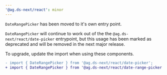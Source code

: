 ```yaml
---
'@ag.ds-next/react': minor
---
```


`DateRangePicker` has been moved to it's own entry point. 

`DateRangePicker` will continue to work out of the the `@ag.ds-next/react/date-picker` entrypoint, but this usage has been marked as deprecated and will be removed in the next major release.

To upgrade, update the import when using these components.

```diff
- import { DateRangePicker } from '@ag.ds-next/react/date-picker';
+ import { DateRangePicker } from '@ag.ds-next/react/date-range-picker';
```
